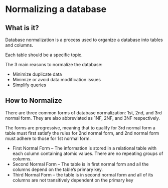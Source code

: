 # Normalizing a database

## What is it?

Database normalization is a process used to organize a database into tables and columns.

Each table should be a specific topic.

The 3 main reasons to normalize the database:

- Minimize duplicate data
- Minimize or avoid data modification issues
- Simplify queries

## How to Normalize

There are three common forms of database normalization: 1st, 2nd, and 3rd normal form. They are also abbreviated as 1NF, 2NF, and 3NF respectively. 

The forms are progressive, meaning that to qualify for 3rd normal form a table must first satisfy the rules for 2nd normal form, and 2nd normal form must adhere to those for 1st normal form.

- First Normal Form – The information is stored in a relational table with each column containing atomic values. There are no repeating groups of columns.
- Second Normal Form – The table is in first normal form and all the columns depend on the table’s primary key.
- Third Normal Form – the table is in second normal form and all of its columns are not transitively dependent on the primary key
